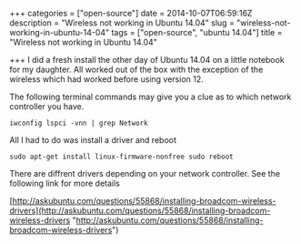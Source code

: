+++
categories = ["open-source"]
date = 2014-10-07T06:59:16Z
description = "Wireless not working in Ubuntu 14.04"
slug = "wireless-not-working-in-ubuntu-14-04"
tags = ["open-source", "ubuntu 14.04"]
title = "Wireless not working in Ubuntu 14.04"

+++
I did a fresh install the other day of Ubuntu 14.04 on a little notebook for my daughter. All worked out of the box with the exception of the wireless which had worked before using version 12.

The following terminal commands may give you a clue as to which network controller you have.

    iwconfig lspci -vnn | grep Network

All I had to do was install a driver and reboot

    sudo apt-get install linux-firmware-nonfree sudo reboot

There are diffrent drivers depending on your network controller. See the following link for more details

[http://askubuntu.com/questions/55868/installing-broadcom-wireless-drivers](http://askubuntu.com/questions/55868/installing-broadcom-wireless-drivers "http://askubuntu.com/questions/55868/installing-broadcom-wireless-drivers")